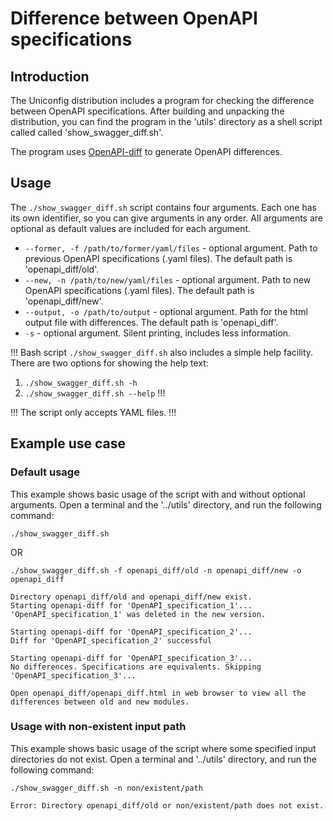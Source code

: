 # Difference between OpenAPI specifications

## Introduction

The Uniconfig distribution includes a program for checking the difference between OpenAPI specifications. 
After building and unpacking the distribution, you can find the program in the 'utils' directory as a shell
script called called 'show_swagger_diff.sh'.

The program uses [OpenAPI-diff](https://github.com/OpenAPITools/openapi-diff) to generate OpenAPI differences.

## Usage

The ```./show_swagger_diff.sh``` script contains four arguments. Each one has its own identifier, so you can give arguments
in any order. All arguments are optional as default values are included for each argument.

* ```--former, -f /path/to/former/yaml/files``` - optional argument. Path to previous OpenAPI specifications (.yaml files). The default path is 'openapi_diff/old'.
* ```--new, -n /path/to/new/yaml/files``` - optional argument. Path to new OpenAPI specifications (.yaml files). The default path is 'openapi_diff/new'.
* ```--output, -o /path/to/output``` - optional argument. Path for the html output file with differences. The default path is 'openapi_diff'.
* ```-s``` - optional argument. Silent printing, includes less information.

!!!
Bash script ```./show_swagger_diff.sh``` also includes a simple help facility. There are two options for showing the help text:
1. ```./show_swagger_diff.sh -h```
2. ```./show_swagger_diff.sh --help```
!!!

!!!
The script only accepts YAML files.
!!!

## Example use case

### Default usage

This example shows basic usage of the script with and without optional arguments. Open a terminal
and the  '../utils' directory, and run the following command:

```console
./show_swagger_diff.sh
```

OR

```console
./show_swagger_diff.sh -f openapi_diff/old -n openapi_diff/new -o openapi_diff
```

```console Output:
Directory openapi_diff/old and openapi_diff/new exist.
Starting openapi-diff for 'OpenAPI_specification_1'...
'OpenAPI_specification_1' was deleted in the new version.

Starting openapi-diff for 'OpenAPI_specification_2'...
Diff for 'OpenAPI_specification_2' successful

Starting openapi-diff for 'OpenAPI_specification_3'...
No differences. Specifications are equivalents. Skipping 'OpenAPI_specification_3'...

Open openapi_diff/openapi_diff.html in web browser to view all the differences between old and new modules.
```

### Usage with non-existent input path

This example shows basic usage of the script where some specified input directories do not exist. Open a terminal
and '../utils' directory, and run the following command:

```console
./show_swagger_diff.sh -n non/existent/path
```

```console Output:
Error: Directory openapi_diff/old or non/existent/path does not exist.
```
